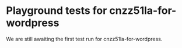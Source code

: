 # Playground tests for cnzz51la-for-wordpress
We are still awaiting the first test run for cnzz51la-for-wordpress.

